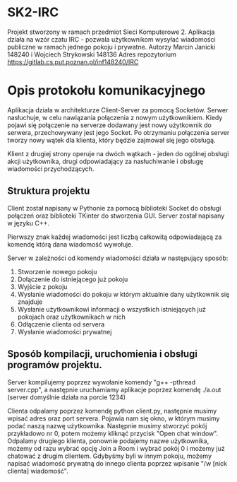 # SK2-IRC

Projekt stworzony w ramach przedmiot Sieci Komputerowe 2. Aplikacja działa na wzór czatu IRC - pozwala użytkownikom wysyłać wiadomości publiczne w ramach jednego pokoju i prywatne.
Autorzy Marcin Janicki 148240 i Wojciech Strykowski 148136
Adres repozytorium
https://gitlab.cs.put.poznan.pl/inf148240/IRC


# Opis protokołu komunikacyjnego

Aplikacja działa w architekturze Client-Server za pomocą Socketów. Serwer nasłuchuje, w celu nawiązania połączenia z nowym użytkownikiem. Kiedy pojawi się połączenie na serverze dodawany jest nowy użytkownik do serwera, przechowywany jest jego Socket. Po otrzymaniu połączenia server tworzy nowy wątek dla klienta, który będzie zajmował się jego obsługą.

Klient z drugiej strony operuje na dwóch wątkach - jeden do ogólnej obsługi akcji użytkownika, drugi odpowiadający za nasłuchiwanie i obsługę wiadomości przychodzących.  

## Struktura projektu
Client został napisany w Pythonie za pomocą biblioteki Socket do obsługi połączeń oraz biblioteki TKinter do stworzenia GUI. Server został napisany w języku C++.

Pierwszy znak każdej wiadomości jest liczbą całkowitą odpowiadającą za komendę którą dana wiadomość wywołuje.

Server w zależności od komendy wiadomości działa w następujący sposób:
 1. Stworzenie nowego pokoju
 2. Dołączenie do istniejącego już pokoju
 3. Wyjście z pokoju
 4. Wysłanie wiadomości do pokoju w którym aktualnie dany użytkownik się znajduje
 5. Wysłanie użytkownikowi informacji o wszystkich istniejących już pokojach oraz użytkownikach w nich
 6. Odłączenie clienta od servera
 7. Wysłanie wiadomości prywatnej



## Sposób kompilacji, uruchomienia i obsługi programów projektu.

Server kompilujemy poprzez wywołanie komendy "g++ -pthread server.cpp", a następnie uruchamiamy aplikacje poprzez komendę ./a.out (server domyślnie działa na porcie 1234)

Clienta odpalamy poprzez komendę python client.py, następnie musimy wpisać adres oraz port servera. Pojawia nam się okno, w którym musimy podać naszą nazwę użytkownika. Następnie musimy stworzyć pokój przykładowo nr 0, potem możemy kliknąć przycisk "Open chat window". Odpalamy drugiego klienta, ponownie podajemy nazwe użytkownika, możemy od razu wybrać opcję Join a Room i wybrać pokój 0 i możemy już chatować z drugim clientem. Gdybyśmy byli w innym pokoju, możemy napisać wiadomość prywatną do innego clienta poprzez wpisanie "/w [nick clienta] wiadomość".

